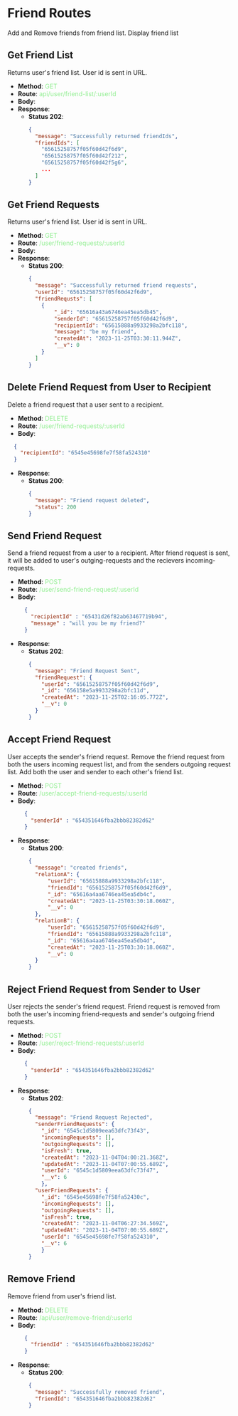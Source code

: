 # Friend Routes
Add and Remove friends from friend list. Display friend list
  
## Get Friend List
Returns user's friend list. User id is sent in URL.
- **Method**: <span style="color:lightgreen">GET</span>
- **Route**: <span style="color:lightgreen">api/user/friend-list/:userId</span>
- **Body**:
- **Response**:
    - **Status 202**:
      ```json
      {
        "message": "Successfully returned friendIds",
        "friendIds": [
          "65615258757f05f60d42f6d9",
          "65615258757f05f60d42f212",
          "65615258757f05f60d42f5g6",
          ...
        ]
      }
      ```
  
## Get Friend Requests
Returns user's friend list. User id is sent in URL. 
- **Method**: <span style="color:lightgreen">GET</span>
- **Route**: <span style="color:lightgreen">/user/friend-requests/:userId</span>
- **Body**:
- **Response**:
    - **Status 200**:
      ```json
      {
        "message": "Successfully returned friend requests",
        "userId": "65615258757f05f60d42f6d9",
        "friendRequsts": [
          {
              "_id": "65616a43a6746ea45ea5db45",
              "senderId": "65615258757f05f60d42f6d9",
              "recipientId": "65615888a9933298a2bfc118",
              "message": "be my friend",
              "createdAt": "2023-11-25T03:30:11.944Z",
              "__v": 0
          }
        ]
      }
      ```

## Delete Friend Request from User to Recipient
Delete a friend request that a user sent to a recipient.
- **Method**: <span style="color:lightgreen">DELETE</span>
- **Route**: <span style="color:lightgreen">/user/friend-requests/:userId</span>
- **Body**:
```json
  {
    "recipientId": "6545e45698fe7f58fa524310"
  }
 ```
- **Response**:
    - **Status 200**:
      ```json
      {
        "message": "Friend request deleted",
        "status": 200
      }
      ```

## Send Friend Request
Send a friend request from a user to a recipient. After friend request is sent, it will be added to user's outging-requests and the recievers incoming-requests.
- **Method**: <span style="color:lightgreen">POST</span>
- **Route**: <span style="color:lightgreen">/user/send-friend-request/:userId</span>
- **Body**:
  ```json
    {
      "recipientId" : "65431d26f82ab63467719b94",
      "message" : "will you be my friend?"
    }
  ```
- **Response**:
    - **Status 202**:
      ```json
      {
        "message": "Friend Request Sent",
        "friendRequest": {
          "userId": "65615258757f05f60d42f6d9",
          "_id": "656158e5a9933298a2bfc11d",
          "createdAt": "2023-11-25T02:16:05.772Z",
          "__v": 0
        }
      }
      ```
  
## Accept Friend Request
User accepts the sender's friend request. Remove the friend request from both the users incoming request list, and from the senders outgoing request list. Add both the user and sender to each other's friend list.
- **Method**: <span style="color:lightgreen">POST</span>
- **Route**: <span style="color:lightgreen">/user/accept-friend-requests/:userId</span>
- **Body**:
    ```json
      {
        "senderId" : "654351646fba2bbb82382d62"
      }
    ```
- **Response**:
    - **Status 200**:
      ```json
      {
        "message": "created friends",
        "relationA": {
            "userId": "65615888a9933298a2bfc118",
            "friendId": "65615258757f05f60d42f6d9",
            "_id": "65616a4aa6746ea45ea5db4c",
            "createdAt": "2023-11-25T03:30:18.060Z",
            "__v": 0
        },
        "relationB": {
            "userId": "65615258757f05f60d42f6d9",
            "friendId": "65615888a9933298a2bfc118",
            "_id": "65616a4aa6746ea45ea5db4d",
            "createdAt": "2023-11-25T03:30:18.060Z",
            "__v": 0
        }
      }
      ```

## Reject Friend Request from Sender to User
User rejects the sender's friend request. Friend request is removed from both the user's incoming friend-requests and sender's outgoing friend requests.
- **Method**: <span style="color:lightgreen">POST</span>
- **Route**: <span style="color:lightgreen">/user/reject-friend-requests/:userId</span>
- **Body**:
    ```json
      {
        "senderId" : "654351646fba2bbb82382d62"
      }
    ```
- **Response**:
    - **Status 202**:
      ```json
      {
        "message": "Friend Request Rejected",
        "senderFriendRequests": {
          "_id": "6545c1d5809eea63dfc73f43",
          "incomingRequests": [],
          "outgoingRequests": [],
          "isFresh": true,
          "createdAt": "2023-11-04T04:00:21.368Z",
          "updatedAt": "2023-11-04T07:00:55.689Z",
          "userId": "6545c1d5809eea63dfc73f47",
          "__v": 6
          },
        "userFriendRequests": {
          "_id": "6545e45698fe7f58fa52430c",
          "incomingRequests": [],
          "outgoingRequests": [],
          "isFresh": true,
          "createdAt": "2023-11-04T06:27:34.569Z",
          "updatedAt": "2023-11-04T07:00:55.689Z",
          "userId": "6545e45698fe7f58fa524310",
          "__v": 6
          }
      }      
      ```
  
## Remove Friend
Remove friend from user's friend list. 
- **Method**: <span style="color:lightgreen">DELETE</span>
- **Route**: <span style="color:lightgreen">/api/user/remove-friend/:userId</span>
- **Body**:
    ```json
      {
        "friendId" : "654351646fba2bbb82382d62"
      }
    ```
- **Response**:
    - **Status 200**:
      ```json
      {
        "message": "Successfully removed friend",
        "friendId": "654351646fba2bbb82382d62"
      }
      ```